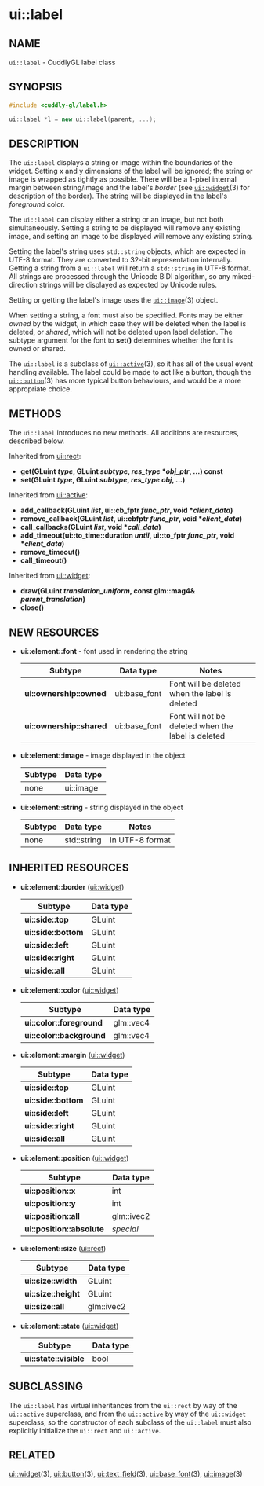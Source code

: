 ui::label
=========

## NAME ##

`ui::label` - CuddlyGL label class

## SYNOPSIS ##

```cpp
#include <cuddly-gl/label.h>

ui::label *l = new ui::label(parent, ...);
```

## DESCRIPTION ##

The `ui::label` displays a string or image within the boundaries of
the widget.  Setting x and y dimensions of the label will be ignored;
the string or image is wrapped as tightly as possible.  There will be
a 1-pixel internal margin between string/image and the label's
_border_ (see [`ui::widget`](ui-widget.md)(3) for description of the
border).  The string will be displayed in the label's _foreground_
color.

The `ui::label` can display either a string or an image, but not both
simultaneously.  Setting a string to be displayed will remove any
existing image, and setting an image to be displayed will remove any
existing string.

Setting the label's string uses `std::string` objects, which are
expected in UTF-8 format.  They are converted to 32-bit representation
internally.  Getting a string from a `ui::label` will return a
`std::string` in UTF-8 format.  All strings are processed through the
Unicode BIDI algorithm, so any mixed-direction strings will be
displayed as expected by Unicode rules.

Setting or getting the label's image uses the
[`ui::image`](ui-image.md)(3) object.

When setting a string, a font must also be specified.  Fonts may be
either _owned_ by the widget, in which case they will be deleted when
the label is deleted, or _shared_, which will not be deleted upon
label deletion.  The subtype argument for the font to **set()**
determines whether the font is owned or shared.

The `ui::label` is a subclass of [`ui::active`](ui-active.md)(3), so
it has all of the usual event handling available.  The label could be
made to act like a button, though the [`ui::button`](ui-button.md)(3)
has more typical button behaviours, and would be a more appropriate
choice.

## METHODS ##

The `ui::label` introduces no new methods.  All additions are
resources, described below.

Inherited from [ui::rect](ui-rect.md):

* **get(GLuint _type_, GLuint _subtype_, _res_type_ \*_obj_ptr_, ...) const**
* **set(GLuint _type_, GLuint _subtype_, _res_type_ _obj_, ...)**

Inherited from [ui::active](ui-active.md):

* **add_callback(GLuint _list_, ui::cb_fptr _func_ptr_, void \*_client_data_)**
* **remove_callback(GLuint _list_, ui::cbfptr _func_ptr_, void \*_client_data_)**
* **call_callbacks(GLuint _list_, void \*_call_data_)**
* **add_timeout(ui::to_time::duration _until_, ui::to_fptr _func_ptr_, void \*_client_data_)**
* **remove_timeout()**
* **call_timeout()**

Inherited from [ui::widget](ui-widget.md):

* **draw(GLuint _translation_uniform_, const glm::mag4& _parent_translation_)**
* **close()**

## NEW RESOURCES ##

* **ui::element::font** - font used in rendering the string

  | Subtype                   | Data type     | Notes                                              |
  | ------------------------- | ------------- | -------------------------------------------------- |
  | **ui::ownership::owned**  | ui::base_font | Font will be deleted when the label is deleted     |
  | **ui::ownership::shared** | ui::base_font | Font will not be deleted when the label is deleted |

* **ui::element::image** - image displayed in the object

  | Subtype | Data type |
  | ------- | --------- |
  | none    | ui::image |

* **ui::element::string** - string displayed in the object

  | Subtype | Data type   | Notes           |
  | ------- | ----------- | --------------- |
  | none    | std::string | In UTF-8 format |

## INHERITED RESOURCES ##

* **ui::element::border** ([ui::widget](ui-widget.md))

  | Subtype              | Data type |
  | -------------------- | --------- |
  | **ui::side::top**    | GLuint    |
  | **ui::side::bottom** | GLuint    |
  | **ui::side::left**   | GLuint    |
  | **ui::side::right**  | GLuint    |
  | **ui::side::all**    | GLuint    |

* **ui::element::color** ([ui::widget](ui-widget.md))

  | Subtype                   | Data type |
  | ------------------------- | --------- |
  | **ui::color::foreground** | glm::vec4 |
  | **ui::color::background** | glm::vec4 |

* **ui::element::margin** ([ui::widget](ui-widget.md))

  | Subtype              | Data type |
  | -------------------- | --------- |
  | **ui::side::top**    | GLuint    |
  | **ui::side::bottom** | GLuint    |
  | **ui::side::left**   | GLuint    |
  | **ui::side::right**  | GLuint    |
  | **ui::side::all**    | GLuint    |

* **ui::element::position** ([ui::widget](ui-widget.md))

  | Subtype                    | Data type  |
  | -------------------------- | ---------- |
  | **ui::position::x**        | int        |
  | **ui::position::y**        | int        |
  | **ui::position::all**      | glm::ivec2 |
  | **ui::position::absolute** | *special*  |

* **ui::element::size** ([ui::rect](ui-rect.md))

  | Subtype              | Data type  |
  | -------------------- | ---------- |
  | **ui::size::width**  | GLuint     |
  | **ui::size::height** | GLuint     |
  | **ui::size::all**    | glm::ivec2 |

* **ui::element::state** ([ui::widget](ui-widget.md))

  | Subtype                | Data type |
  | ---------------------- | --------- |
  | **ui::state::visible** | bool      |

## SUBCLASSING ##

The `ui::label` has virtual inheritances from the `ui::rect` by way of
the `ui::active` superclass, and from the `ui::active` by way of the
`ui::widget` superclass, so the constructor of each subclass of the
`ui::label` must also explicitly initialize the `ui::rect` and
`ui::active`.

## RELATED ##

[ui::widget](ui-widget.md)(3), [ui::button](ui-button.md)(3),
[ui::text_field](ui-text_field.md)(3), [ui::base_font](ui-base_font.md)(3),
[ui::image](ui-image.md)(3)
